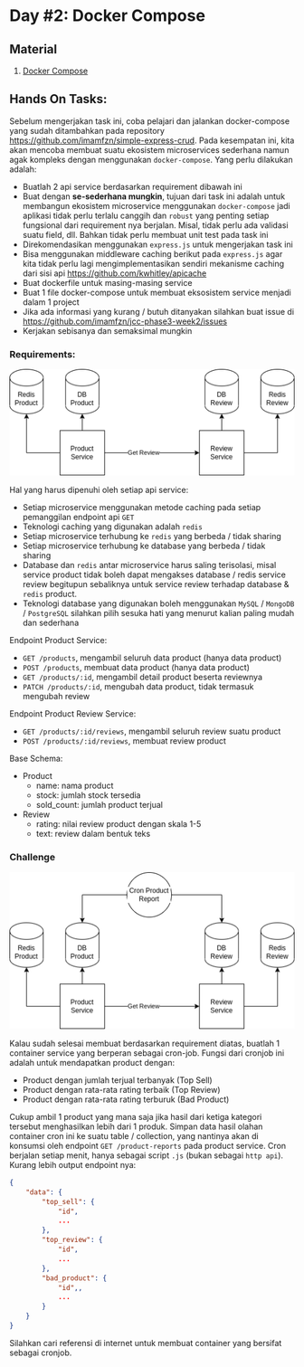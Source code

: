 # Day #2: Docker Compose

## Material

1. [Docker Compose](./docker-compose.md)

## Hands On Tasks:

Sebelum mengerjakan task ini, coba pelajari dan jalankan docker-compose yang sudah ditambahkan pada repository https://github.com/imamfzn/simple-express-crud. Pada kesempatan ini, kita akan mencoba membuat suatu ekosistem microservices sederhana namun agak kompleks dengan menggunakan `docker-compose`. Yang perlu dilakukan adalah:

- Buatlah 2 api service berdasarkan requirement dibawah ini
- Buat dengan **se-sederhana mungkin**, tujuan dari task ini adalah untuk membangun ekosistem microservice menggunakan `docker-compose` jadi aplikasi tidak perlu terlalu canggih dan `robust` yang penting setiap fungsional dari requirement nya berjalan. Misal, tidak perlu ada validasi suatu field, dll. Bahkan tidak perlu membuat unit test pada task ini
- Direkomendasikan menggunakan `express.js` untuk mengerjakan task ini
- Bisa menggunakan middleware caching berikut pada `express.js` agar kita tidak perlu lagi mengimplementasikan sendiri mekanisme caching dari sisi api https://github.com/kwhitley/apicache
- Buat dockerfile untuk masing-masing service
- Buat 1 file docker-compose untuk membuat eksosistem service menjadi dalam 1 project
- Jika ada informasi yang kurang / butuh ditanyakan silahkan buat issue di https://github.com/imamfzn/jcc-phase3-week2/issues
- Kerjakan sebisanya dan semaksimal mungkin

### Requirements:

![Service Architecture](./img/service-architecture-1.png)

Hal yang harus dipenuhi oleh setiap api service:

- Setiap microservice menggunakan metode caching pada setiap pemanggilan endpoint api `GET`
- Teknologi caching yang digunakan adalah `redis`
- Setiap microservice terhubung ke `redis` yang berbeda / tidak sharing
- Setiap microservice terhubung ke database yang berbeda / tidak sharing
- Database dan `redis` antar microservice harus saling terisolasi, misal service product tidak boleh dapat mengakses database / redis service review begitupun sebaliknya untuk service review terhadap database & `redis` product.
- Teknologi database yang digunakan boleh menggunakan `MySQL` / `MongoDB` / `PostgreSQL` silahkan pilih sesuka hati yang menurut kalian paling mudah dan sederhana

Endpoint Product Service:
- `GET /products`, mengambil seluruh data product (hanya data product)
- `POST /products`, membuat data product (hanya data product)
- `GET /products/:id`, mengambil detail product beserta reviewnya
- `PATCH /products/:id`, mengubah data product, tidak termasuk mengubah review

Endpoint Product Review Service:
- `GET /products/:id/reviews`, mengambil seluruh review suatu product
- `POST /products/:id/reviews`, membuat review product

Base Schema:
- Product
    - name: nama product
    - stock: jumlah stock tersedia
    - sold_count: jumlah product terjual
- Review
    - rating: nilai review product dengan skala 1-5
    - text: review dalam bentuk teks

### Challenge

![Service Architecture with Cron](./img/service-architecture-2.png)

Kalau sudah selesai membuat berdasarkan requirement diatas, buatlah 1 container service yang berperan sebagai cron-job. Fungsi dari cronjob ini adalah untuk mendapatkan product dengan:

- Product dengan jumlah terjual terbanyak (Top Sell)
- Product dengan rata-rata rating terbaik (Top Review)
- Product dengan rata-rata rating terburuk (Bad Product)

Cukup ambil 1 product yang mana saja jika hasil dari ketiga kategori tersebut menghasilkan lebih dari 1 produk. Simpan data hasil olahan container cron ini ke suatu table / collection, yang nantinya akan di konsumsi oleh endpoint `GET /product-reports` pada product service. Cron berjalan setiap menit, hanya sebagai script `.js` (bukan sebagai `http api`). Kurang lebih output endpoint nya:

```json
{
    "data": {
        "top_sell": {
            "id",
            ...
        },
        "top_review": {
            "id",
            ...
        },
        "bad_product": {
            "id",,
            ...
        }
    }
}
```

Silahkan cari referensi di internet untuk membuat container yang bersifat sebagai cronjob.
